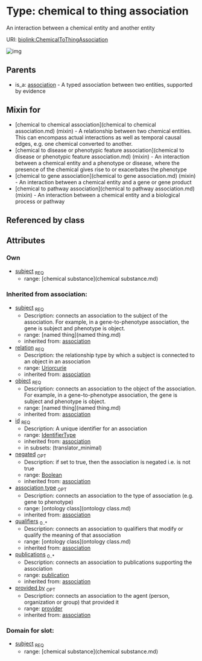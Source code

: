 
# Type: chemical to thing association


An interaction between a chemical entity and another entity

URI: [biolink:ChemicalToThingAssociation](https://w3id.org/biolink/vocab/ChemicalToThingAssociation)


![img](http://yuml.me/diagram/nofunky;dir:TB/class/\[Provider]<provided%20by(i)%200..1-%20\[ChemicalToThingAssociation|relation(i):uriorcurie;id(i):identifier_type;negated(i):boolean%20%3F],%20\[Publication]<publications(i)%200..*-%20\[ChemicalToThingAssociation],%20\[OntologyClass]<qualifiers(i)%200..*-%20\[ChemicalToThingAssociation],%20\[OntologyClass]<association%20type(i)%200..1-%20\[ChemicalToThingAssociation],%20\[NamedThing]<object(i)%201..1-%20\[ChemicalToThingAssociation],%20\[ChemicalSubstance]<subject%201..1-%20\[ChemicalToThingAssociation],%20\[ChemicalToPathwayAssociation]uses%20-.->\[ChemicalToThingAssociation],%20\[ChemicalToGeneAssociation]uses%20-.->\[ChemicalToThingAssociation],%20\[ChemicalToDiseaseOrPhenotypicFeatureAssociation]uses%20-.->\[ChemicalToThingAssociation],%20\[ChemicalToChemicalAssociation]uses%20-.->\[ChemicalToThingAssociation],%20\[Association]^-\[ChemicalToThingAssociation])

## Parents

 *  is_a: [association](association.md) - A typed association between two entities, supported by evidence

## Mixin for

 * [chemical to chemical association](chemical to chemical association.md) (mixin)  - A relationship between two chemical entities. This can encompass actual interactions as well as temporal causal edges, e.g. one chemical converted to another.
 * [chemical to disease or phenotypic feature association](chemical to disease or phenotypic feature association.md) (mixin)  - An interaction between a chemical entity and a phenotype or disease, where the presence of the chemical gives rise to or exacerbates the phenotype
 * [chemical to gene association](chemical to gene association.md) (mixin)  - An interaction between a chemical entity and a gene or gene product
 * [chemical to pathway association](chemical to pathway association.md) (mixin)  - An interaction between a chemical entity and a biological process or pathway

## Referenced by class


## Attributes


### Own

 * [subject](chemical_to_thing_association_subject.md)  <sub>REQ</sub>
    * range: [chemical substance](chemical substance.md)

### Inherited from association:

 * [subject](subject.md)  <sub>REQ</sub>
    * Description: connects an association to the subject of the association. For example, in a gene-to-phenotype association, the gene is subject and phenotype is object.
    * range: [named thing](named thing.md)
    * inherited from: [association](association.md)
 * [relation](relation.md)  <sub>REQ</sub>
    * Description: the relationship type by which a subject is connected to an object in an association
    * range: [Uriorcurie](type/Uriorcurie.md)
    * inherited from: [association](association.md)
 * [object](object.md)  <sub>REQ</sub>
    * Description: connects an association to the object of the association. For example, in a gene-to-phenotype association, the gene is subject and phenotype is object.
    * range: [named thing](named thing.md)
    * inherited from: [association](association.md)
 * [id](association_id.md)  <sub>REQ</sub>
    * Description: A unique identifier for an association
    * range: [IdentifierType](type/IdentifierType.md)
    * inherited from: [association](association.md)
    * in subsets: (translator_minimal)
 * [negated](negated.md)  <sub>OPT</sub>
    * Description: if set to true, then the association is negated i.e. is not true
    * range: [Boolean](type/Boolean.md)
    * inherited from: [association](association.md)
 * [association type](association_type.md)  <sub>OPT</sub>
    * Description: connects an association to the type of association (e.g. gene to phenotype)
    * range: [ontology class](ontology class.md)
    * inherited from: [association](association.md)
 * [qualifiers](qualifiers.md)  <sub>0..*</sub>
    * Description: connects an association to qualifiers that modify or qualify the meaning of that association
    * range: [ontology class](ontology class.md)
    * inherited from: [association](association.md)
 * [publications](publications.md)  <sub>0..*</sub>
    * Description: connects an association to publications supporting the association
    * range: [publication](publication.md)
    * inherited from: [association](association.md)
 * [provided by](provided_by.md)  <sub>OPT</sub>
    * Description: connects an association to the agent (person, organization or group) that provided it
    * range: [provider](provider.md)
    * inherited from: [association](association.md)

### Domain for slot:

 * [subject](chemical_to_thing_association_subject.md)  <sub>REQ</sub>
    * range: [chemical substance](chemical substance.md)
